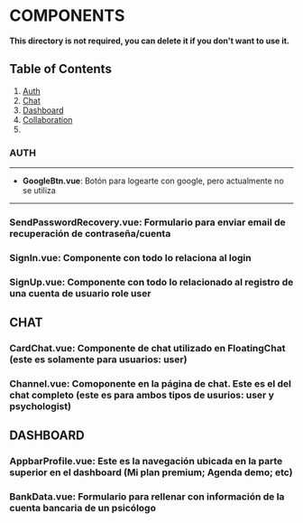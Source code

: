 # COMPONENTS

**This directory is not required, you can delete it if you don't want to use it.**

## Table of Contents

1. [Auth](#auth)
2. [Chat](#chat)
3. [Dashboard](#dashboard)
4. [Collaboration](#collaboration)
5.

### AUTH

---

-   **GoogleBtn.vue**: Botón para logearte con google, pero actualmente no se utiliza

---

### SendPasswordRecovery.vue: Formulario para enviar email de recuperación de contraseña/cuenta

### SignIn.vue: Componente con todo lo relaciona al login

### SignUp.vue: Componente con todo lo relacionado al registro de una cuenta de usuario role user

## CHAT

### CardChat.vue: Componente de chat utilizado en FloatingChat (este es solamente para usuarios: user)

### Channel.vue: Comoponente en la página de chat. Este es el del chat completo (este es para ambos tipos de usurios: user y psychologist)

## DASHBOARD

### AppbarProfile.vue: Este es la navegación ubicada en la parte superior en el dashboard (Mi plan premium; Agenda demo; etc)

### BankData.vue: Formulario para rellenar con información de la cuenta bancaria de un psicólogo
